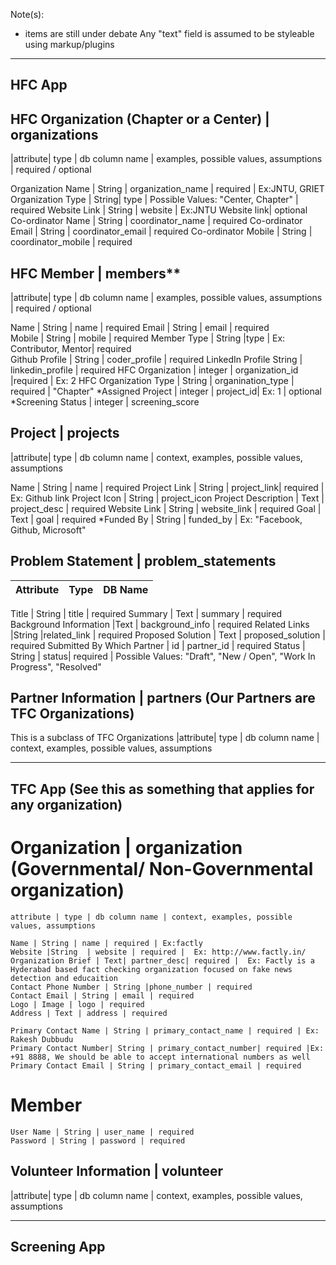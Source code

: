 Note(s):

* items are still under debate
Any "text" field is assumed to be styleable using markup/plugins

------------------------------------------------------------------------------------------------------
HFC App
------------------------------------------------------------------------------------------------------

## HFC Organization (Chapter or a Center) | organizations
|attribute| type | db column name | examples, possible values, assumptions | required / optional    

Organization Name | String | organization_name |  required | Ex:JNTU, GRIET 
Organization Type | String| type | Possible Values: "Center, Chapter" | required
Website Link | String | website | Ex:JNTU Website link| optional
Co-ordinator Name | String | coordinator_name | required
Co-ordinator Email | String | coordinator_email | required
Co-ordinator Mobile | String | coordinator_mobile | required

## HFC Member | members**
|attribute| type | db column name | examples, possible values, assumptions | required / optional
    
Name | String | name | required
Email | String | email | required  
Mobile | String | mobile |  required 
Member Type | String |type | Ex: Contributor, Mentor| required    
Github Profile | String | coder_profile | required
LinkedIn Profile String | linkedin_profile | required
HFC Organization | integer | organization_id |required |  Ex: 2 
HFC Organization Type | String | organination_type | required | "Chapter"
*Assigned Project | integer | project_id| Ex: 1 | optional
*Screening Status | integer | screening_score

## Project | projects
|attribute| type | db column name | context, examples, possible values, assumptions

Name | String | name | required 
Project Link | String | project_link| required | Ex: Github link
Project Icon | String | project_icon
Project Description | Text | project_desc | required
Website Link | String | website_link | required
Goal | Text | goal | required
*Funded By | String | funded_by | Ex: "Facebook, Github, Microsoft"

## Problem Statement | problem_statements

Attribute | Type | DB Name
---|---|---

Title | String | title | required
Summary | Text | summary | required
Background Information |Text | background_info | required
Related Links |String |related_link | required
Proposed Solution | Text | proposed_solution | required
Submitted By Which Partner | id | partner_id | required
Status | String | status|  required | Possible Values: "Draft", "New / Open", "Work In Progress", "Resolved"

## Partner Information | partners (Our Partners are TFC Organizations)
This is a subclass of TFC Organizations
|attribute| type | db column name | context, examples, possible values, assumptions

------------------------------------------------------------------------------------------------------
TFC App (See this as something that applies for any organization)
------------------------------------------------------------------------------------------------------

# Organization | organization (Governmental/ Non-Governmental organization)
    attribute | type | db column name | context, examples, possible values, assumptions

    Name | String | name | required | Ex:factly
    Website |String  | website | required |  Ex: http://www.factly.in/
    Organization Brief | Text| partner_desc| required |  Ex: Factly is a Hyderabad based fact checking organization focused on fake news detection and educaition
    Contact Phone Number | String |phone_number | required 
    Contact Email | String | email | required
    Logo | Image | logo | required
    Address | Text | address | required

    Primary Contact Name | String | primary_contact_name | required | Ex: Rakesh Dubbudu
    Primary Contact Number| String | primary_contact_number| required |Ex: +91 8888, We should be able to accept international numbers as well
    Primary Contact Email | String | primary_contact_email | required
    
# Member
    User Name | String | user_name | required
    Password | String | password | required

## Volunteer Information | volunteer
 |attribute| type | db column name | context, examples, possible values, assumptions

------------------------------------------------------------------------------------------------------
Screening App
------------------------------------------------------------------------------------------------------